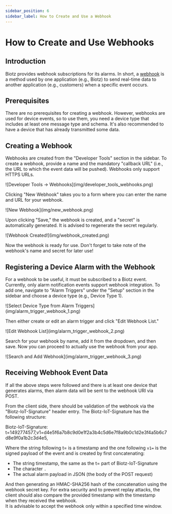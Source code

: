 ```yaml
---
sidebar_position: 6
sidebar_label: How to Create and Use a Webhook
---
```

# How to Create and Use Webhooks

## Introduction

Biotz provides webhook subscriptions for its alarms. In short, a <a href="https://en.wikipedia.org/wiki/Webhook">webhook</a> is a method used by one application (e.g., Biotz) to send real-time data to another application (e.g., customers) when a specific event occurs.

## Prerequisites

There are no prerequisites for creating a webhook. However, webhooks are used for device events, so to use them, you need a device type that includes at least one message type and schema. It's also recommended to have a device that has already transmitted some data.

## Creating a Webhook

Webhooks are created from the "Developer Tools" section in the sidebar. To create a webhook, provide a name and the mandatory "callback URL" (i.e., the URL to which the event data will be pushed). Webhooks only support HTTPS URLs.

<div class="tutorial-image-container">
![Developer Tools -> Webhooks](img/developer_tools_webhooks.png)
</div>

Clicking "New Webhook" takes you to a form where you can enter the name and URL for your webhook.

<div class="tutorial-image-container">
![New Webhook](img/new_webhook.png)
</div>

Upon clicking "Save," the webhook is created, and a "secret" is automatically generated. It is advised to regenerate the secret regularly.

<div class="tutorial-image-container">
![Webhook Created!](img/webhook_created.png)
</div>

Now the webhook is ready for use. Don't forget to take note of the webhook's name and secret for later use!

## Registering a Device Alarm with the Webhook

For a webhook to be useful, it must be subscribed to a Biotz event. Currently, only alarm notification events support webhook integration. To add one, navigate to "Alarm Triggers" under the "Setup" section in the sidebar and choose a device type (e.g., Device Type 1).

<div class="tutorial-image-container">
![Select Device Type from Alarm Triggers](img/alarm_trigger_webhook_1.png)
</div>

Then either create or edit an alarm trigger and click "Edit Webhook List."

<div class="tutorial-image-container">
![Edit Webhook List](img/alarm_trigger_webhook_2.png)
</div>

Search for your webhook by name, add it from the dropdown, and then save. Now you can proceed to actually use the webhook from your app.

<div class="tutorial-image-container">
![Search and Add Webhook](img/alarm_trigger_webhook_3.png)
</div>

## Receiving Webhook Event Data

If all the above steps were followed and there is at least one device that generates alarms, then alarm data will be sent to the webhook URI via POST.

From the client side, there should be validation of the webhook via the "Biotz-IoT-Signature" header entry. The Biotz-IoT-Signature has the following structure:


Biotz-IoT-Signature: t=1492774577,v1=d4e5f6a7b8c9d0e1f2a3b4c5d6e7f8a9b0c1d2e3f4a5b6c7d8e9f0a1b2c3d4e5,


Where the string following t= is a timestamp and the one following `v1=` is the signed payload of the event and is created by first concatenating:

* The string timestamp, the same as the t= part of Biotz-IoT-Signature
* The character `.`
* The actual alarm payload in JSON (the body of the POST request)

And then generating an HMAC-SHA256 hash of the concatenation using the webhook secret key.
For extra security and to prevent replay attacks, the client should also compare the provided timestamp with the timestamp when they received the webhook.  
It is advisable to accept the webhook only within a specified time window.
